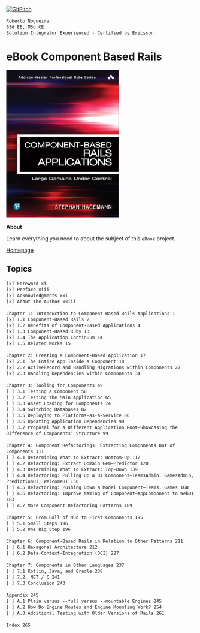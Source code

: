 [![GitPitch](https://gitpitch.com/assets/badge.svg)](https://gitpitch.com/enogrob/ebook-project/master)
```
Roberto Nogueira  
BSd EE, MSd CE
Solution Integrator Experienced - Certified by Ericsson
```
# eBook Component Based Rails

![ebook image](assets/ebook.png)

**About**

Learn everything you need to about the subject of this `eBook` project.

[Homepage](http://www.informit.com/store/component-based-rails-applications-large-domains-under-9780134775241)

## Topics
```
[x] Foreword xi
[x] Preface xiii
[x] Acknowledgments xxi
[x] About the Author xxiii

Chapter 1: Introduction to Component-Based Rails Applications 1
[x] 1.1 Component-Based Rails 2
[x] 1.2 Benefits of Component-Based Applications 4
[x] 1.3 Component-Based Ruby 13
[x] 1.4 The Application Continuum 14
[x] 1.5 Related Works 15

Chapter 2: Creating a Component-Based Application 17
[x] 2.1 The Entire App Inside a Component 18
[x] 2.2 ActiveRecord and Handling Migrations within Components 27
[x] 2.3 Handling Dependencies within Components 34

Chapter 3: Tooling for Components 49
[ ] 3.1 Testing a Component 50
[ ] 3.2 Testing the Main Application 65
[ ] 3.3 Asset Loading for Components 74
[ ] 3.4 Switching Databases 82
[ ] 3.5 Deploying to Platforms-as-a-Service 86
[ ] 3.6 Updating Application Dependencies 90
[ ] 3.7 Proposal for a Different Application Root—Showcasing the Difference of Components’ Structure 99

Chapter 4: Component Refactorings: Extracting Components Out of Components 111
[ ] 4.1 Determining What to Extract: Bottom-Up 112
[ ] 4.2 Refactoring: Extract Domain Gem—Predictor 120
[ ] 4.3 Determining What to Extract: Top-Down 139
[ ] 4.4 Refactoring: Pulling Up a UI Component—TeamsAdmin, GamesAdmin, PredictionUI, WelcomeUI 150
[ ] 4.5 Refactoring: Pushing Down a Model Component—Teams, Games 168
[ ] 4.6 Refactoring: Improve Naming of Component—AppComponent to WebUI 183
[ ] 4.7 More Component Refactoring Patterns 189

Chapter 5: From Ball of Mud to First Components 195
[ ] 5.1 Small Steps 196
[ ] 5.2 One Big Step 196

Chapter 6: Component-Based Rails in Relation to Other Patterns 211
[ ] 6.1 Hexagonal Architecture 212
[ ] 6.2 Data-Context-Integration (DCI) 227

Chapter 7: Components in Other Languages 237
[ ] 7.1 Kotlin, Java, and Gradle 238
[ ] 7.2 .NET / C 241
[ ] 7.3 Conclusion 243

Appendix 245
[ ] A.1 Plain versus --full versus --mountable Engines 245
[ ] A.2 How Do Engine Routes and Engine Mounting Work? 254
[ ] A.3 Additional Testing with Older Versions of Rails 261

Index 265
```

